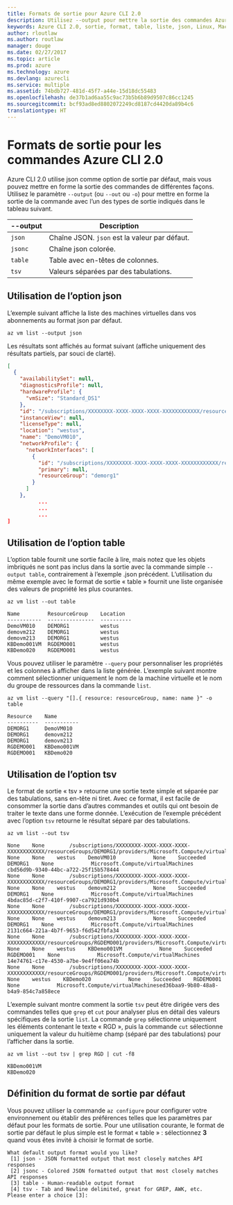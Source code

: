 ```yaml
---
title: Formats de sortie pour Azure CLI 2.0
description: Utilisez --output pour mettre la sortie des commandes Azure CLI 2.0 au format liste, table ou json.
keywords: Azure CLI 2.0, sortie, format, table, liste, json, Linux, Mac, Windows, OS X
author: rloutlaw
ms.author: routlaw
manager: douge
ms.date: 02/27/2017
ms.topic: article
ms.prod: azure
ms.technology: azure
ms.devlang: azurecli
ms.service: multiple
ms.assetid: 74bdb727-481d-45f7-a44e-15d18dc55483
ms.openlocfilehash: de37b1ad6aa55c9ac73b5b6b89d9507c86cc1245
ms.sourcegitcommit: bcf93ad8ed8802072249cd8187cd4420da89b4c6
translationtype: HT
---
```

# <a name="output-formats-for-azure-cli-20-commands"></a>Formats de sortie pour les commandes Azure CLI 2.0

Azure CLI 2.0 utilise json comme option de sortie par défaut, mais vous pouvez mettre en forme la sortie des commandes de différentes façons.  Utilisez le paramètre `--output` (ou `--out` ou `-o`) pour mettre en forme la sortie de la commande avec l’un des types de sortie indiqués dans le tableau suivant. 

--output | Description
---------|-------------------------------
`json`   | Chaîne JSON. `json` est la valeur par défaut.
`jsonc`  | Chaîne json colorée.
`table`  | Table avec en-têtes de colonnes.
`tsv`    | Valeurs séparées par des tabulations.

## <a name="using-the-json-option"></a>Utilisation de l’option json

L’exemple suivant affiche la liste des machines virtuelles dans vos abonnements au format json par défaut.

```azurecli
az vm list --output json
```

Les résultats sont affichés au format suivant (affiche uniquement des résultats partiels, par souci de clarté).

```json
[
  {
    "availabilitySet": null,
    "diagnosticsProfile": null,
    "hardwareProfile": {
      "vmSize": "Standard_DS1"
    },
    "id": "/subscriptions/XXXXXXXX-XXXX-XXXX-XXXX-XXXXXXXXXXXX/resourceGroups/DEMORG1/providers/Microsoft.Compute/virtualMachines/DemoVM010",
    "instanceView": null,
    "licenseType": null,
    "location": "westus",
    "name": "DemoVM010",
    "networkProfile": {
      "networkInterfaces": [
        {
          "id": "/subscriptions/XXXXXXXX-XXXX-XXXX-XXXX-XXXXXXXXXXXX/resourceGroups/demorg1/providers/Microsoft.Network/networkInterfaces/DemoVM010VMNic",
          "primary": null,
          "resourceGroup": "demorg1"
        }
      ]
    },
          ...
          ...
          ...   
]
```
 
## <a name="using-the-table-option"></a>Utilisation de l’option table

L’option table fournit une sortie facile à lire, mais notez que les objets imbriqués ne sont pas inclus dans la sortie avec la commande simple `--output table`, contrairement à l’exemple .json précédent.  L’utilisation du même exemple avec le format de sortie « table » fournit une liste organisée des valeurs de propriété les plus courantes.

```azurecli
az vm list --out table
```

```
Name         ResourceGroup    Location
-----------  ---------------  ----------
DemoVM010    DEMORG1          westus
demovm212    DEMORG1          westus
demovm213    DEMORG1          westus
KBDemo001VM  RGDEMO001        westus
KBDemo020    RGDEMO001        westus
```

Vous pouvez utiliser le paramètre `--query` pour personnaliser les propriétés et les colonnes à afficher dans la liste générée. L’exemple suivant montre comment sélectionner uniquement le nom de la machine virtuelle et le nom du groupe de ressources dans la commande `list`.

```azurecli
az vm list --query "[].{ resource: resourceGroup, name: name }" -o table
```

```
Resource    Name
----------  -----------
DEMORG1     DemoVM010
DEMORG1     demovm212
DEMORG1     demovm213
RGDEMO001   KBDemo001VM
RGDEMO001   KBDemo020
```

## <a name="using-the-tsv-option"></a>Utilisation de l’option tsv

Le format de sortie « tsv » retourne une sortie texte simple et séparée par des tabulations, sans en-tête ni tiret. Avec ce format, il est facile de consommer la sortie dans d’autres commandes et outils qui ont besoin de traiter le texte dans une forme donnée. L’exécution de l’exemple précédent avec l’option `tsv` retourne le résultat séparé par des tabulations.

```azurecli
az vm list --out tsv
```

```
None    None        /subscriptions/XXXXXXXX-XXXX-XXXX-XXXX-XXXXXXXXXXXX/resourceGroups/DEMORG1/providers/Microsoft.Compute/virtualMachines/DemoVM010    None    None    westus    DemoVM010            None    Succeeded    DEMORG1    None            Microsoft.Compute/virtualMachines    cbd56d9b-9340-44bc-a722-25f15b578444
None    None        /subscriptions/XXXXXXXX-XXXX-XXXX-XXXX-XXXXXXXXXXXX/resourceGroups/DEMORG1/providers/Microsoft.Compute/virtualMachines/demovm212    None    None    westus    demovm212            None    Succeeded    DEMORG1    None            Microsoft.Compute/virtualMachines    4bdac85d-c2f7-410f-9907-ca7921d930b4
None    None        /subscriptions/XXXXXXXX-XXXX-XXXX-XXXX-XXXXXXXXXXXX/resourceGroups/DEMORG1/providers/Microsoft.Compute/virtualMachines/demovm213    None    None    westus    demovm213            None    Succeeded    DEMORG1    None            Microsoft.Compute/virtualMachines    2131c664-221a-4b7f-9653-f6d542fbfa34
None    None        /subscriptions/XXXXXXXX-XXXX-XXXX-XXXX-XXXXXXXXXXXX/resourceGroups/RGDEMO001/providers/Microsoft.Compute/virtualMachines/KBDemo001VM    None    None    westus    KBDemo001VM            None    Succeeded    RGDEMO001    None            Microsoft.Compute/virtualMachines    14e74761-c17e-4530-a7be-9e4ff06ea74b
None    None        /subscriptions/XXXXXXXX-XXXX-XXXX-XXXX-XXXXXXXXXXXX/resourceGroups/RGDEMO001/providers/Microsoft.Compute/virtualMachines/KBDemo02None    None    westus    KBDemo020            None    Succeeded    RGDEMO001    None            Microsoft.Compute/virtualMachinesed36baa9-9b80-48a8-b4a9-854c7a858ece
```

L’exemple suivant montre comment la sortie `tsv` peut être dirigée vers des commandes telles que `grep` et `cut` pour analyser plus en détail des valeurs spécifiques de la sortie `list`. La commande `grep` sélectionne uniquement les éléments contenant le texte « RGD », puis la commande `cut` sélectionne uniquement la valeur du huitième champ (séparé par des tabulations) pour l’afficher dans la sortie.

```azurecli
az vm list --out tsv | grep RGD | cut -f8
```

```
KBDemo001VM
KBDemo020
```

## <a name="setting-the-default-output-format"></a>Définition du format de sortie par défaut

Vous pouvez utiliser la commande `az configure` pour configurer votre environnement ou établir des préférences telles que les paramètres par défaut pour les formats de sortie. Pour une utilisation courante, le format de sortie par défaut le plus simple est le format « table » : sélectionnez **3** quand vous êtes invité à choisir le format de sortie. 

```
What default output format would you like?
 [1] json - JSON formatted output that most closely matches API responses
 [2] jsonc - Colored JSON formatted output that most closely matches API responses
 [3] table - Human-readable output format
 [4] tsv - Tab and Newline delimited, great for GREP, AWK, etc.
Please enter a choice [3]: 
```